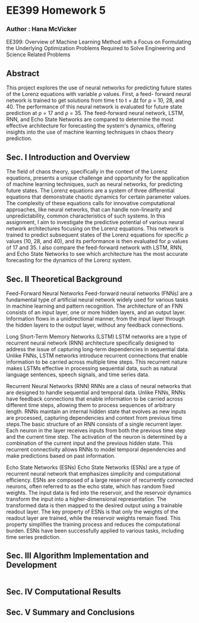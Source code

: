 # EE399 Homework 5

### Author : Hana McVicker

EE399: Overview of Machine Learning Method with a Focus on Formulating the Underlying Optimization Problems Required to Solve Engineering and Science Related Problems

## Abstract
This project explores the use of neural networks for predicting future states of the Lorenz equations with variable ρ values. First, a feed- forward neural network is trained to get solutions from time t to t + ∆t for ρ = 10, 28, and 40. The performance of this neural network is  evaluated for future state prediction at ρ = 17 and ρ = 35. The feed-forward neural network, LSTM, RNN, and Echo State Networks are compared to determine the most effective architecture for forecasting the system's dynamics, offering insights into the use of machine learning techniques in chaos theory prediction.

## Sec. I Introduction and Overview
The field of chaos theory, specifically in the context of the Lorenz equations, presents a unique challenge and opportunity for the application of machine learning techniques, such as neural networks, for predicting future states. The Lorenz equations are a system of three differential equations that demonstrate chaotic dynamics for certain parameter values. The complexity of these equations calls for innovative computational approaches, like neural networks, that can handle non-linearity and unpredictability, common characteristics of such systems. In this assignment, I aim to investigate the predictive potential of various neural network architectures focusing on the Lorenz equations. This network is trained to predict subsequent states of the Lorenz equations for specific ρ values (10, 28, and 40), and its performance is then evaluated for ρ values of 17 and 35. I also compare the feed-forward network with LSTM, RNN, and Echo State Networks to see which architecture has the most accurate forecasting for the dynamics of the Lorenz system.
## Sec. II Theoretical Background
Feed-Forward Neural Networks
Feed-forward neural networks (FNNs) are a fundamental type of artificial neural network widely used for various tasks in machine learning and pattern recognition. The architecture of an FNN consists of an input layer, one or more hidden layers, and an output layer. Information flows in a unidirectional manner, from the input layer through the hidden layers to the output layer, without any feedback connections.

Long Short-Term Memory Networks (LSTM)
LSTM networks are a type of recurrent neural network (RNN) architecture specifically designed to address the issue of capturing long-term dependencies in sequential data. Unlike FNNs, LSTM networks introduce recurrent connections that enable information to be carried across multiple time steps. This recurrent nature makes LSTMs effective in processing sequential data, such as natural language sentences, speech signals, and time series data.

Recurrent Neural Networks (RNN)
RNNs are a class of neural networks that are designed to handle sequential and temporal data. Unlike FNNs, RNNs have feedback connections that enable information to be carried across different time steps, allowing them to process sequences of arbitrary length. RNNs maintain an internal hidden state that evolves as new inputs are processed, capturing dependencies and context from previous time steps.The basic structure of an RNN consists of a single recurrent layer. Each neuron in the layer receives inputs from both the previous time step and the current time step. The activation of the neuron is determined by a combination of the current input and the previous hidden state. This recurrent connectivity allows RNNs to model temporal dependencies and make predictions based on past information.

Echo State Networks (ESNs)
Echo State Networks (ESNs) are a type of recurrent neural network that emphasizes simplicity and computational efficiency. ESNs are composed of a large reservoir of recurrently connected neurons, often referred to as the echo state, which has random fixed weights. The input data is fed into the reservoir, and the reservoir dynamics transform the input into a higher-dimensional representation. The transformed data is then mapped to the desired output using a trainable readout layer. The key property of ESNs is that only the weights of the readout layer are trained, while the reservoir weights remain fixed. This property simplifies the training process and reduces the computational burden. ESNs have been successfully applied to various tasks, including time series prediction.

## Sec. III Algorithm Implementation and Development
                       
```
```

## Sec. IV Computational Results

## Sec. V Summary and Conclusions
